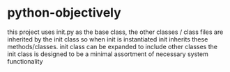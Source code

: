 # python-objectively

this project uses init.py as the base class, the other classes / class files
are inherited by the init class so when init is instantiated init inherits
these methods/classes. init class can be expanded to include other classes the
init class is designed to be a minimal assortment of necessary system
functionality
